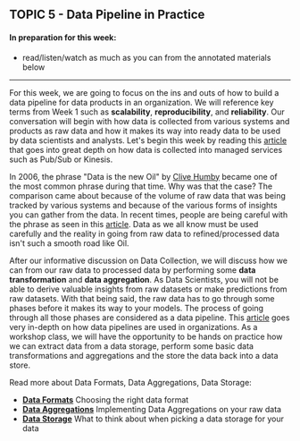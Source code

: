 ## TOPIC 5 - Data Pipeline in Practice

#### In preparation for this week:
* read/listen/watch as much as you can from the annotated materials below

---

For this week, we are going to focus on the ins and outs of how to build a data pipeline for data products in an organization. We will reference key terms from Week 1 such as __scalability__, __reproducibility__, and __reliability__. Our conversation will begin with how data is collected from various systems and products as raw data and how it makes its way into ready data to be used by data scientists and analysts. Let's begin this week by reading this [article](https://towardsdatascience.com/data-science-for-startups-tracking-data-4087b66952a1) that goes into great depth on how data is collected into managed services such as Pub/Sub or Kinesis.

In 2006, the phrase "Data is the new Oil" by [Clive Humby](https://ana.blogs.com/maestros/2006/11/data_is_the_new.html) became one of the most common phrase during that time. Why was that the case? The comparison came about because of the volume of raw data that was being tracked by various systems and because of the various forms of insights you can gather from the data. In recent times, people are being careful with the phrase as seen in this [article](https://towardsdatascience.com/data-is-not-the-new-oil-bdb31f61bc2d). Data as we all know must be used carefully and the reality in going from raw data to refined/processed data isn't such a smooth road like Oil.

After our informative discussion on Data Collection, we will discuss how we can from our raw data to processed data by performing some __data transformation__ and __data aggregation__. As Data Scientists, you will not be able to derive valuable insights from raw datasets or make predictions from raw datasets. With that being said, the raw data has to go through some phases before it makes its way to your models. The process of going through all those phases are considered as a data pipeline. This [article](https://towardsdatascience.com/data-science-for-startups-data-pipelines-786f6746a59a) goes very in-depth on how data pipelines are used in organizations. As a workshop class, we will have the opportunity to be hands on practice how we can extract data from a data storage, perform some basic data transformations and aggregations and the store the data back into a data store.

Read more about Data Formats, Data Aggregations, Data Storage:

* [__Data Formats__](http://bigdata.black/infrastructure/storage/choose-data-format/) Choosing the right data format
* [__Data Aggregations__](https://towardsdatascience.com/aggregation-and-grouping-66396f26dd95) Implementing Data Aggregations on your raw data
* [__Data Storage__](https://aws.amazon.com/blogs/startups/picking-the-right-data-store-for-your-workload/) What to think about when picking a data storage for your data
